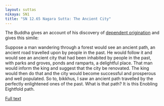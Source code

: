 ```yaml
---
layout: suttas
nikaya: SN1
title: "SN 12.65 Nagara Sutta: The Ancient City"
---
```


The Buddha gives an account of his discovery of [dependent origination](/pages/suttas/sn/165-ps.html) and gives this simile:


Suppose a man wandering through a forest would see an ancient path, an ancient road travelled upon by people in the past. He would follow it and would see an ancient city that had been inhabited by people in the past, with parks and groves, ponds and ramparts, a delightful place. That man would inform the king and suggest that the city be renovated. The king would then do that and the city would become successful and prosperous and well populated. So to, bikkhus, I saw an ancient path travelled by the perfectly enlightened ones of the past. What is that path? It is this Enobling Eightfold path.


[Full text](https://www.dhammatalks.org/suttas/SN/SN12_65.html)

